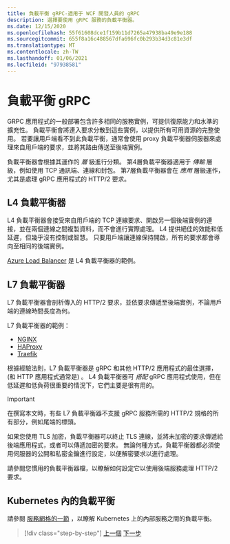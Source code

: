 ```yaml
---
title: 負載平衡 gRPC-適用于 WCF 開發人員的 gRPC
description: 選擇要使用 gRPC 服務的負載平衡器。
ms.date: 12/15/2020
ms.openlocfilehash: 55f61608dce1f159b11d7265a47938ba49e9e188
ms.sourcegitcommit: 655f8a16c488567dfa696fc0b293b34d3c81e3df
ms.translationtype: MT
ms.contentlocale: zh-TW
ms.lasthandoff: 01/06/2021
ms.locfileid: "97938581"
---
```

# <a name="load-balancing-grpc"></a>負載平衡 gRPC

GRPC 應用程式的一般部署包含許多相同的服務實例，可提供復原能力和水準的擴充性。 負載平衡會將連入要求分散到這些實例，以提供所有可用資源的完整使用。 若要讓用戶端看不到此負載平衡，通常會使用 proxy 負載平衡器伺服器來處理來自用戶端的要求，並將其路由傳送至後端實例。

負載平衡器會根據其運作的 *層* 級進行分類。 第4層負載平衡器適用于 *傳輸* 層級，例如使用 TCP 通訊端、連線和封包。 第7層負載平衡器會在 *應用* 層級運作，尤其是處理 gRPC 應用程式的 HTTP/2 要求。

## <a name="l4-load-balancers"></a>L4 負載平衡器

L4 負載平衡器會接受來自用戶端的 TCP 連線要求、開啟另一個後端實例的連接，並在兩個連線之間複製資料，而不會進行實際處理。 L4 提供絕佳的效能和低延遲，但幾乎沒有控制或智慧。 只要用戶端讓連線保持開啟，所有的要求都會導向至相同的後端實例。

 [Azure Load Balancer](https://azure.microsoft.com/services/load-balancer/) 是 L4 負載平衡器的範例。

## <a name="l7-load-balancers"></a>L7 負載平衡器

L7 負載平衡器會剖析傳入的 HTTP/2 要求，並依要求傳遞至後端實例，不論用戶端的連線時間長度為何。

L7 負載平衡器的範例：

- [NGINX](https://www.nginx.com/)
- [HAProxy](https://www.haproxy.com/)
- [Traefik](https://traefik.io/)

根據經驗法則，L7 負載平衡器是 gRPC 和其他 HTTP/2 應用程式的最佳選擇， (和 HTTP 應用程式通常是) 。 L4 負載平衡器可 *搭配* gRPC 應用程式使用，但在低延遲和低負荷很重要的情況下，它們主要是很有用的。

> [!IMPORTANT]
> 在撰寫本文時，有些 L7 負載平衡器不支援 gRPC 服務所需的 HTTP/2 規格的所有部分，例如尾端的標頭。

如果您使用 TLS 加密，負載平衡器可以終止 TLS 連線，並將未加密的要求傳遞給後端應用程式，或者可以傳遞加密的要求。 無論何種方式，負載平衡器都必須使用伺服器的公開和私密金鑰進行設定，以便解密要求以進行處理。

請參閱您慣用的負載平衡器檔，以瞭解如何設定它以使用後端服務處理 HTTP/2 要求。

## <a name="load-balancing-within-kubernetes"></a>Kubernetes 內的負載平衡

請參閱 [服務網格的一節](service-mesh.md) ，以瞭解 Kubernetes 上的內部服務之間的負載平衡。

>[!div class="step-by-step"]
>[上一個](service-mesh.md) 
>[下一步](application-performance-management.md)
